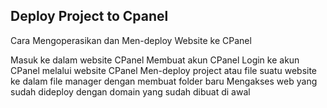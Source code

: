 ## Deploy Project to Cpanel

Cara Mengoperasikan dan Men-deploy Website ke CPanel

Masuk ke dalam website CPanel
Membuat akun CPanel
Login ke akun CPanel melalui website CPanel
Men-deploy project atau file suatu website ke dalam file manager dengan membuat folder baru
Mengakses web yang sudah dideploy dengan domain yang sudah dibuat di awal
